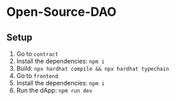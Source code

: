 # Open-Source-DAO

## Setup

1. Go to `contract`
2. Install the dependencies: `npm i`
3. Build: `npx hardhat compile && npx hardhat typechain`
4. Go to `frontend`
5. Install the dependencies: `npm i`
6. Run the dApp: `npm run dev`